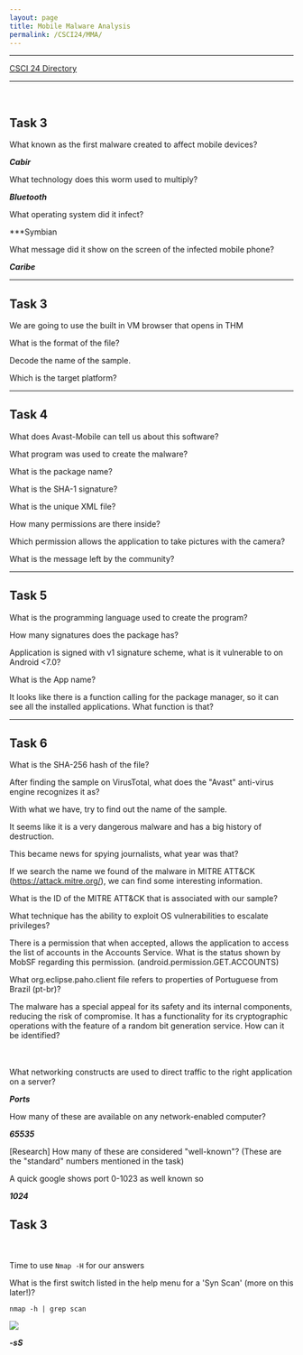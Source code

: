 ```yaml
---
layout: page
title: Mobile Malware Analysis
permalink: /CSCI24/MMA/
---
```


---

[CSCI 24 Directory](https://zacvr.github.io/CSCI24/)
<br/>

---
<br/>

Task 3
---

What known as the first malware created to affect mobile devices?

***Cabir***

What technology does this worm used to multiply?

***Bluetooth***

What operating system did it infect?

***Symbian

What message did it show on the screen of the infected mobile phone?

***Caribe***

---


Task 3
---

We are going to use the built in VM browser that opens in THM


What is the format of the file?




Decode the name of the sample.




Which is the target platform?

---

Task 4
---


What does Avast-Mobile can tell us about this software?




What program was used to create the malware?




What is the package name?





What is the SHA-1 signature?



What is the unique XML file?





How many permissions are there inside?




Which permission allows the application to take pictures with the camera?


What is the message left by the community?


---

Task 5
---





What is the programming language used to create the program?





How many signatures does the package has? 



Application is signed with v1 signature scheme, what is it vulnerable to on Android <7.0?





What is the App name?





It looks like  there is a function calling for the package manager, so it can see all the installed applications. What function is that?


---

Task 6
---



What is the SHA-256 hash of the file?




After finding the sample on VirusTotal, what does the "Avast" anti-virus engine recognizes it as?




With what we have, try to find out the name of the sample.




It seems like it is a very dangerous malware and has a big history of destruction.

This became news for spying journalists, what year was that?




If we search the name we found of the malware in MITRE ATT&CK (https://attack.mitre.org/), we can find some interesting information. 

What is the ID of the MITRE ATT&CK that is associated with our sample?





What technique has the ability to exploit OS vulnerabilities to escalate privileges? 




There is a permission that when accepted, allows the application to access the list of accounts in the Accounts Service. What is the status shown by MobSF regarding this permission. (android.permission.GET.ACCOUNTS)




What org.eclipse.paho.client file refers to properties of Portuguese from Brazil (pt-br)?






The malware has a special appeal for its safety and its internal components, reducing the risk of compromise. It has a functionality for its cryptographic operations with the feature of a random bit generation service. How can it be identified?























<br/><br/>
What networking constructs are used to direct traffic to the right application on a server?

***Ports***


How many of these are available on any network-enabled computer?

***65535***



[Research] How many of these are considered "well-known"? (These are the "standard" numbers mentioned in the task)

A quick google shows port 0-1023 as well known so

***1024***


Task 3
---

<br/><br/>
Time to use ```Nmap -H``` for our answers


What is the first switch listed in the help menu for a 'Syn Scan' (more on this later!)?

```nmap -h | grep scan```

<img src="/images/CSCI24/FurtherNMap/Task 3 Q1.png">

***-sS***

